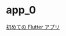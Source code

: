 # app_0

[初めての Flutter アプリ](https://codelabs.developers.google.com/codelabs/flutter-codelab-first?hl=ja#0)
